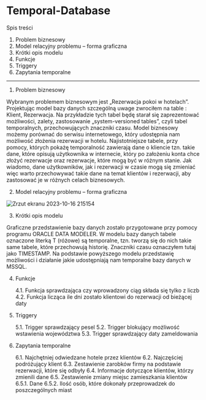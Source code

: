 # Temporal-Database

Spis treści
1. Problem biznesowy 
2. Model relacyjny problemu – forma graficzna 
3. Krótki opis modelu
4. Funkcje 
5. Triggery 
6. Zapytania temporalne

 ----------------
1. Problem biznesowy
   
Wybranym problemem biznesowym jest „Rezerwacja pokoi w hotelach”. Projektując model bazy danych szczególną uwage zwrociłem na table : Klient, Rezerwacja. Na przykładzie tych tabel będę starał się zaprezentować możliwości, zalety, zastosowanie „system-versioned tables”, czyli tabel temporalnych, przechowujących znaczniki czasu. Model biznesowy możemy porównać do serwisu internetowego, który udostępnia nam możliwość złożenia rezerwacji w hotelu. Najistotniejsze tabele, przy pomocy, których pokażę temporalność zawierają dane o kliencie tzn. takie dane, które opisują użytkownika w internecie, który po założeniu konta chce złożyć rezerwacje oraz rezerwacje, które mogą być w różnym stanie. Jak wiadomo, dane użytkowników, jak i rezerwacji w czasie 
mogą się zmieniać więc warto przechowywać takie dane na temat klientów i rezerwacji, aby zastosować je w różnych celach biznesowych.

2. Model relacyjny problemu – forma graficzna

![Zrzut ekranu 2023-10-16 215154](https://github.com/conlan00/Temporal-Database/assets/104897926/355389e6-04dd-497d-969e-c405bfe4f86e)

3. Krótki opis modelu

Graficzne przedstawienie bazy danych zostało przygotowane przy pomocy programu ORACLE DATA MODELER. W modelu bazy danych tabele oznaczone literką T (różowe) są temporalne, tzn. tworzą się do nich takie same tabele, które przechowują historię. Znaczniki czasu oznaczyłem tutaj jako TIMESTAMP. Na podstawie powyższego modelu przedstawię możliwości i działanie jakie udostępniają nam temporalne bazy danych w MSSQL.

4. Funkcje

   4.1. Funkcja sprawdzająca czy wprowadzony ciąg składa się tylko z liczb 
   4.2. Funkcja licząca ile dni zostało klientowi do rezerwacji od bieżącej daty
5. Triggery

   5.1. Trigger sprawdzający pesel 
   5.2. Trigger blokujący możliwość wstawienia województwa
   5.3. Trigger sprawdzający daty zameldowania
6. Zapytania temporalne

   6.1. Najchętniej odwiedzane hotele przez klientów 
   6.2. Najczęściej podróżujący klient
   6.3. Zestawienie zarobków firmy na podstawie rezerwacji, które się odbyły 
   6.4. Informacje dotyczące klientów, którzy zmienili dane 
   6.5. Zestawienie zmiany miejsc zamieszkania klientów 
   6.5.1. Dane
   6.5.2. Ilość osób, które dokonały przeprowadzek do poszczególnych miast 
